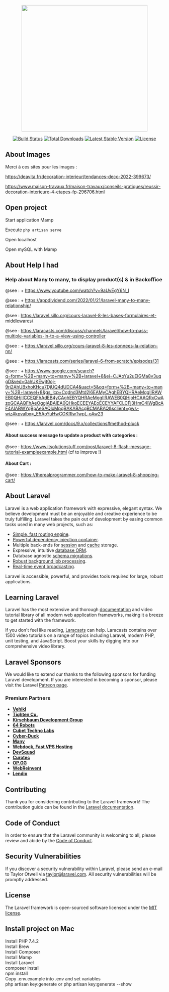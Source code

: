 <p align="center"><a href="https://laravel.com" target="_blank"><img src="https://raw.githubusercontent.com/laravel/art/master/logo-lockup/5%20SVG/2%20CMYK/1%20Full%20Color/laravel-logolockup-cmyk-red.svg" width="400"></a></p>

<p align="center">
<a href="https://travis-ci.org/laravel/framework"><img src="https://travis-ci.org/laravel/framework.svg" alt="Build Status"></a>
<a href="https://packagist.org/packages/laravel/framework"><img src="https://img.shields.io/packagist/dt/laravel/framework" alt="Total Downloads"></a>
<a href="https://packagist.org/packages/laravel/framework"><img src="https://img.shields.io/packagist/v/laravel/framework" alt="Latest Stable Version"></a>
<a href="https://packagist.org/packages/laravel/framework"><img src="https://img.shields.io/packagist/l/laravel/framework" alt="License"></a>
</p>

## About Images

Merci à ces sites pour les images : 

https://deavita.fr/decoration-interieur/tendances-deco-2022-399673/

https://www.maison-travaux.fr/maison-travaux/conseils-pratiques/reussir-decoration-interieure-4-etapes-fp-296706.html

## Open project
Start application Mamp  

Execute ``` php artisan serve ```

Open localhost

Open mySQL with Mamp

## About Help I had

### Help about Many to many, to display product(s) & in Backoffice
@see : + https://www.youtube.com/watch?v=9aUvEgY6N_I 

@see : + https://appdividend.com/2022/01/21/laravel-many-to-many-relationship/

@see : https://laravel.sillo.org/cours-laravel-8-les-bases-formulaires-et-middlewares/

@see : https://laracasts.com/discuss/channels/laravel/how-to-pass-multiple-variables-in-to-a-view-using-controller

@see : + https://laravel.sillo.org/cours-laravel-8-les-donnees-la-relation-nn/

@see : + https://laracasts.com/series/laravel-6-from-scratch/episodes/31

@see : + https://www.google.com/search?q=form+%2B+many+to+many+%2B+laravel+8&ei=CJAoYu2uEIGMa8v3uqgD&ved=0ahUKEwjt0oj-9rj2AhUBxhoKHcu7DjUQ4dUDCA4&uact=5&oq=form+%2B+many+to+many+%2B+laravel+8&gs_lcp=Cgdnd3Mtd2l6EAMyCAghEBYQHRAeMggIIRAWEB0QHjIICCEQFhAdEB4yCAghEBYQHRAeMggIIRAWEB0QHjoHCAAQRxCwAzoGCAAQFhAeOggIABAIEA0QHkoECEEYAEoECEYYAFCLCFj3HmC4IWgBcAF4AIABWYgBpAeSAQIxMpgBAKABAcgBCMABAQ&sclient=gws-wiz#kpvalbx=_E5AoYuHwCOKRlwTwpL-oAw23  &nbsp;

@see : + https://laravel.com/docs/9.x/collections#method-pluck

#### About success message to update a product with categories :
@see : https://www.itsolutionstuff.com/post/laravel-8-flash-message-tutorial-exampleexample.html
(cf to improve !)

#### About Cart :

@see : https://therealprogrammer.com/how-to-make-laravel-8-shopping-cart/



## About Laravel

Laravel is a web application framework with expressive, elegant syntax. We believe development must be an enjoyable and creative experience to be truly fulfilling. Laravel takes the pain out of development by easing common tasks used in many web projects, such as:

- [Simple, fast routing engine](https://laravel.com/docs/routing).
- [Powerful dependency injection container](https://laravel.com/docs/container).
- Multiple back-ends for [session](https://laravel.com/docs/session) and [cache](https://laravel.com/docs/cache) storage.
- Expressive, intuitive [database ORM](https://laravel.com/docs/eloquent).
- Database agnostic [schema migrations](https://laravel.com/docs/migrations).
- [Robust background job processing](https://laravel.com/docs/queues).
- [Real-time event broadcasting](https://laravel.com/docs/broadcasting).

Laravel is accessible, powerful, and provides tools required for large, robust applications.

## Learning Laravel

Laravel has the most extensive and thorough [documentation](https://laravel.com/docs) and video tutorial library of all modern web application frameworks, making it a breeze to get started with the framework.

If you don't feel like reading, [Laracasts](https://laracasts.com) can help. Laracasts contains over 1500 video tutorials on a range of topics including Laravel, modern PHP, unit testing, and JavaScript. Boost your skills by digging into our comprehensive video library.

## Laravel Sponsors

We would like to extend our thanks to the following sponsors for funding Laravel development. If you are interested in becoming a sponsor, please visit the Laravel [Patreon page](https://patreon.com/taylorotwell).

### Premium Partners

- **[Vehikl](https://vehikl.com/)**
- **[Tighten Co.](https://tighten.co)**
- **[Kirschbaum Development Group](https://kirschbaumdevelopment.com)**
- **[64 Robots](https://64robots.com)**
- **[Cubet Techno Labs](https://cubettech.com)**
- **[Cyber-Duck](https://cyber-duck.co.uk)**
- **[Many](https://www.many.co.uk)**
- **[Webdock, Fast VPS Hosting](https://www.webdock.io/en)**
- **[DevSquad](https://devsquad.com)**
- **[Curotec](https://www.curotec.com/services/technologies/laravel/)**
- **[OP.GG](https://op.gg)**
- **[WebReinvent](https://webreinvent.com/?utm_source=laravel&utm_medium=github&utm_campaign=patreon-sponsors)**
- **[Lendio](https://lendio.com)**

## Contributing

Thank you for considering contributing to the Laravel framework! The contribution guide can be found in the [Laravel documentation](https://laravel.com/docs/contributions).

## Code of Conduct

In order to ensure that the Laravel community is welcoming to all, please review and abide by the [Code of Conduct](https://laravel.com/docs/contributions#code-of-conduct).

## Security Vulnerabilities

If you discover a security vulnerability within Laravel, please send an e-mail to Taylor Otwell via [taylor@laravel.com](mailto:taylor@laravel.com). All security vulnerabilities will be promptly addressed.

## License

The Laravel framework is open-sourced software licensed under the [MIT license](https://opensource.org/licenses/MIT).

## Install project on Mac

Install PHP 7.4.2  
Install Brew  
Install Composer  
Install Mamp  
Install Laravel  
  composer install  
  npm install  
  Copy .env.example into .env and set variables  
  php artisan key:generate
or
  php artisan key:generate --show  
  

